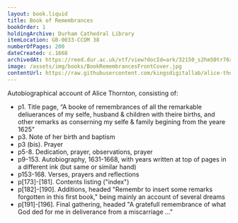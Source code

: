 ```yaml
---
layout: book.liquid
title: Book of Remembrances
bookOrder: 1
holdingArchive: Durham Cathedral Library
itemLocation: GB-0033-CCOM 38
numberOfPages: 200
dateCreated: c.1668
archivedAt: https://reed.dur.ac.uk/xtf/view?docId=ark/32150_s2hm50tr76x.xml;query=2022#comber-3
image: /assets/img/books/BookRemembrancesFrontCover.jpg
contentUrl: https://raw.githubusercontent.com/kingsdigitallab/alice-thornton/edition/texts/00_book_of_remembrances/book_of_remembrances.xml
---
```


Autobiographical account of Alice Thornton, consisting of:
* p1. Title page, “A booke of remembrances of all the remarkable deliuerances of my selfe, husband & children with theire births, and other remarks as conserning my selfe & family begining from the yeare 1625”
* p3. Note of her birth and baptism
* p3 (bis). Prayer
* p5-8. Dedication, prayer, observations, prayer
* p9-153. Autobiography, 1631-1668, with years written at top of pages in a different ink (but same or similar hand)
* p153-168. Verses, prayers and reflections
* p[173]-[181]. Contents listing ("index")
* p[182]-[190]. Additions, headed "Remembr to insert some remarks forgotten in this first book," being mainly an account of several dreams
* p[191]-[196]. Final gathering, headed "A gratefull remembrance of what God ded for me in deliverance from a miscarriage ..."